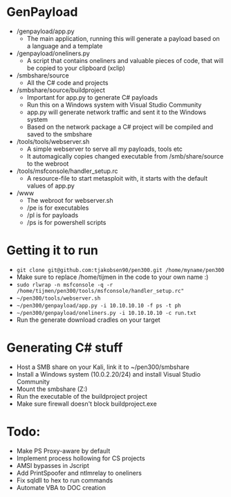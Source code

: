 # GenPayload
- /genpayload/app.py
    - The main application, running this will generate a payload based on a language and a template
- /genpayload/oneliners.py
    - A script that contains oneliners and valuable pieces of code, that will be copied to your clipboard (xclip)
- /smbshare/source
    - All the C# code and projects
- /smbshare/source/buildproject
    - Important for app.py to generate C# payloads
    - Run this on a Windows system with Visual Studio Community
    - app.py will generate network traffic and sent it to the Windows system
    - Based on the network package a C# project will be compiled and saved to the smbshare
- /tools/tools/webserver.sh
    - A simple webserver to serve all my payloads, tools etc
    - It automagically copies changed executable from /smb/share/source to the webroot
- /tools/msfconsole/handler_setup.rc
    - A resource-file to start metasploit with, it starts with the default values of app.py
- /www
    - The webroot for webserver.sh
    - /pe is for executables
    - /pl is for payloads
    - /ps is for powershell scripts

# Getting it to run
- `git clone git@github.com:tjakobsen90/pen300.git /home/myname/pen300`
- Make sure to replace /home/tijmen in the code to your own name :)
- `sudo rlwrap -n msfconsole -q -r /home/tijmen/pen300/tools/msfconsole/handler_setup.rc"`
- `~/pen300/tools/webserver.sh`
- `~/pen300/genpayload/app.py -i 10.10.10.10 -f ps -t ph`
- `~/pen300/genpayload/oneliners.py -i 10.10.10.10 -c run.txt`
- Run the generate download cradles on your target

# Generating C# stuff
- Host a SMB share on your Kali, link it to ~/pen300/smbshare
- Install a Windows system (10.0.2.20/24) and install Visual Studio Community
- Mount the smbshare (Z:\)
- Run the executable of the buildproject project
- Make sure firewall doesn't block buildproject.exe

# Todo:
- Make PS Proxy-aware by default
- Implement process hollowing for CS projects
- AMSI bypasses in Jscript
- Add PrintSpoofer and ntlmrelay to oneliners
- Fix sqldll to hex to run commands
- Automate VBA to DOC creation
